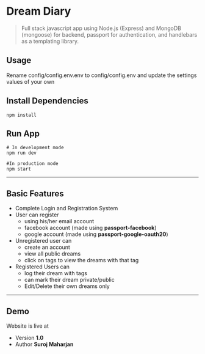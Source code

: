# Dream Diary
> Full stack javascript app using Node.js (Express) and MongoDB (mongoose) for backend, passport for authentication, and handlebars as a templating library.

## Usage
Rename config/config.env.env to config/config.env and update the settings values of your own

## Install Dependencies
```
npm install
```

## Run App
```
# In development mode
npm run dev

#In production mode
npm start
```

***
## Basic Features
* Complete Login and Registration System
* User can register
  * using his/her email account
  * facebook account (made using **passport-facebook**)
  * google account (made using **passport-google-oauth20**)
* Unregistered user can
  * create an account
  * view all public dreams
  * click on tags to view the dreams with that tag
* Registered Users can
  * log their dream with tags 
  * can mark their dream private/public
  * Edit/Delete their own dreams only

*** 
## Demo
Website is live at 
* Version **1.0**
* Author **Suroj Maharjan**

